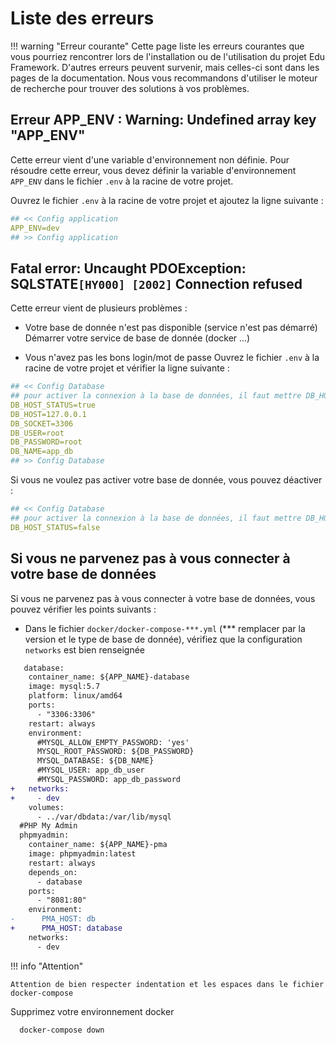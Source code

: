# Liste des erreurs

!!! warning "Erreur courante"
    Cette page liste les erreurs courantes que vous pourriez rencontrer lors de l'installation ou de l'utilisation du projet Edu Framework.
    D'autres erreurs peuvent survenir, mais celles-ci sont dans les pages de la documentation.
    Nous vous recommandons d'utiliser le moteur de recherche pour trouver des solutions à vos problèmes.


## Erreur APP_ENV : Warning: Undefined array key "APP_ENV"

Cette erreur vient d'une variable d'environnement non définie.
Pour résoudre cette erreur, vous devez définir la variable d'environnement `APP_ENV` dans le fichier `.env` à la racine de votre projet.

Ouvrez le fichier `.env` à la racine de votre projet et ajoutez la ligne suivante :

````yaml
## << Config application
APP_ENV=dev
## >> Config application
````

## Fatal error: Uncaught PDOException: SQLSTATE`[HY000] [2002]` Connection refused

Cette erreur vient de plusieurs problèmes :

- Votre base de donnée n'est pas disponible (service n'est pas démarré)
  Démarrer votre service de base de donnée (docker ...)

- Vous n'avez pas les bons login/mot de passe
  Ouvrez le fichier `.env` à la racine de votre projet et vérifier la ligne suivante :

````yaml
## << Config Database
## pour activer la connexion à la base de données, il faut mettre DB_HOST_STATUS=true
DB_HOST_STATUS=true
DB_HOST=127.0.0.1
DB_SOCKET=3306
DB_USER=root
DB_PASSWORD=root
DB_NAME=app_db
## >> Config Database
````

Si vous ne voulez pas activer votre base de donnée, vous pouvez déactiver :

````yaml
## << Config Database
## pour activer la connexion à la base de données, il faut mettre DB_HOST_STATUS=true
DB_HOST_STATUS=false
````

## Si vous ne parvenez pas à vous connecter à votre base de données

Si vous ne parvenez pas à vous connecter à votre base de données, vous pouvez vérifier les points suivants :

- Dans le fichier `docker/docker-compose-***.yml` (*** remplacer par la version et le type de base de donnée), vérifiez que la configuration `networks` est bien renseignée

````diff
   database:
    container_name: ${APP_NAME}-database
    image: mysql:5.7
    platform: linux/amd64
    ports:
      - "3306:3306"
    restart: always
    environment:
      #MYSQL_ALLOW_EMPTY_PASSWORD: 'yes'
      MYSQL_ROOT_PASSWORD: ${DB_PASSWORD}
      MYSQL_DATABASE: ${DB_NAME}
      #MYSQL_USER: app_db_user
      #MYSQL_PASSWORD: app_db_password
+   networks:
+     - dev
    volumes:
      - ../var/dbdata:/var/lib/mysql
  #PHP My Admin
  phpmyadmin:
    container_name: ${APP_NAME}-pma
    image: phpmyadmin:latest
    restart: always
    depends_on:
      - database
    ports:
      - "8081:80"
    environment:
-      PMA_HOST: db
+      PMA_HOST: database
    networks:
      - dev
````

!!! info "Attention"

    Attention de bien respecter indentation et les espaces dans le fichier docker-compose

Supprimez votre environnement docker

````Shell
  docker-compose down
````
  